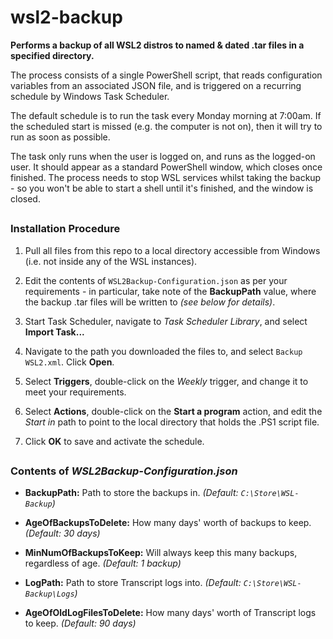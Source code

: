 # wsl2-backup

**Performs a backup of all WSL2 distros to named & dated .tar files in a specified directory.**

The process consists of a single PowerShell script, that reads configuration variables from an associated JSON file, and is triggered on a recurring schedule by Windows Task Scheduler.

The default schedule is to run the task every Monday morning at 7:00am. If the scheduled start is missed (e.g. the computer is not on), then it will try to run as soon as possible.

The task only runs when the user is logged on, and runs as the logged-on user. It should appear as a standard PowerShell window, which closes once finished. The process needs to stop WSL services whilst taking the backup - so you won't be able to start a shell until it's finished, and the window is closed.


##
### Installation Procedure
1. Pull all files from this repo to a local directory accessible from Windows (i.e. not inside any of the WSL instances).

2. Edit the contents of `WSL2Backup-Configuration.json` as per your requirements - in particular, take note of the **BackupPath** value, where the backup .tar files will be written to *(see below for details)*.

3. Start Task Scheduler, navigate to *Task Scheduler Library*, and select **Import Task...**

4. Navigate to the path you downloaded the files to, and select `Backup WSL2.xml`. Click **Open**.

5. Select **Triggers**, double-click on the *Weekly* trigger, and change it to meet your requirements.

6. Select **Actions**, double-click on the **Start a program** action, and edit the *Start in* path to point to the local directory that holds the .PS1 script file.

7. Click **OK** to save and activate the schedule.

##
### Contents of *WSL2Backup-Configuration.json*

- **BackupPath:** Path to store the backups in. *(Default: `C:\Store\WSL-Backup`)*

- **AgeOfBackupsToDelete:** How many days' worth of backups to keep. *(Default: 30 days)*

- **MinNumOfBackupsToKeep:** Will always keep this many backups, regardless of age. *(Default: 1 backup)*

- **LogPath:** Path to store Transcript logs into. *(Default: `C:\Store\WSL-Backup\Logs`)*

- **AgeOfOldLogFilesToDelete:** How many days' worth of Transcript logs to keep. *(Default: 90 days)*
